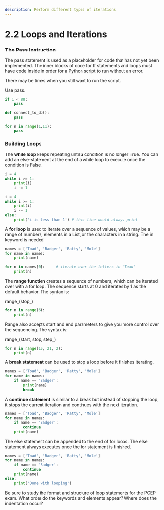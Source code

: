 ```yaml
---
description: Perform different types of iterations
---
```


# 2.2 Loops and Iterations

### The Pass Instruction

The pass statement is used as a placeholder for code that has not yet been implemented. The inner blocks of code for If statements and loops must have code inside in order for a Python script to run without an error.

There may be times when you still want to run the script.

Use pass.

```python
if 1 < 88:
    pass

def connect_to_db():
    pass

for n in range(1,11):
    pass
```

### Building Loops

The **while loop** keeps repeating until a condition is no longer True. You can add an else-statement at the end of a while loop to execute once the condition is False.

```python
i = 4
while i >= 1:
    print(i)
    i -= 1

i = 4
while i >= 1:
    print(i)
    i -= 1
else:
    print('i is less than 1') # this line would always print
```

A **for loop** is used to iterate over a sequence of values, which may be a range of numbers, elements in a List, or the characters in a string. The in keyword is needed

```python
names = ['Toad', 'Badger', 'Ratty', 'Mole']
for name in names:
    print(name)

for n in names[0]:     # iterate over the letters in 'Toad'
    print(n)
```

The **range function** creates a sequence of numbers, which can be iterated over with a for loop. The sequence starts at 0 and iterates by 1 as the default behavior. The syntax is:

range_(stop_)

```python
for n in range(6):
    print(n)
```

Range also accepts start and end parameters to give you more control over the sequencing. The syntax is:

range_(start, stop, step_)

```python
for n in range(10, 21, 2):
    print(n)
```

A **break statement** can be used to stop a loop before it finishes iterating.

```python
names = ['Toad', 'Badger', 'Ratty', 'Mole']
for name in names:
    if name == 'Badger':
        print(name)
        break
```

A **continue statement** is similar to a break but instead of stopping the loop, it stops the current iteration and continues with the next iteration.

```python
names = ['Toad', 'Badger', 'Ratty', 'Mole']
for name in names:
    if name == 'Badger':
        continue
    print(name)
```

The else statement can be appended to the end of for loops. The else statement always executes once the for statement is finished.

```python
names = ['Toad', 'Badger', 'Ratty', 'Mole']
for name in names:
    if name == 'Badger':
        continue
    print(name)
else:
    print('Done with looping')
```

Be sure to study the format and structure of loop statements for the PCEP exam. What order do the keywords and elements appear? Where does the indentation occur?
